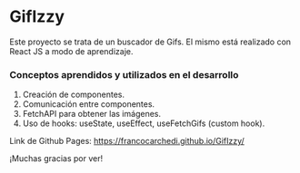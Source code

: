 # GifIzzy

Este proyecto se trata de un buscador de Gifs.
El mismo está realizado con React JS a modo de aprendizaje.

### Conceptos aprendidos y utilizados en el desarrollo

1. Creación de componentes.
2. Comunicación entre componentes.
3. FetchAPI para obtener las imágenes.
4. Uso de hooks: useState, useEffect, useFetchGifs (custom hook).

Link de Github Pages: <https://francocarchedi.github.io/GifIzzy/>

¡Muchas gracias por ver!
